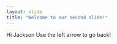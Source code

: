 ```yaml
---
layout: slide
title: "Welcome to our second slide!"
---
```

Hi Jackson
Use the left arrow to go back!
